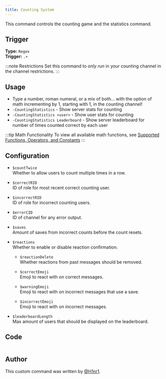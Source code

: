```yaml
---
title: Counting System
---
```


This command controls the counting game and the statistics command.

## Trigger

**Type:** `Regex`<br />
**Trigger:** `.+`

:::note Restrictions
Set this command to _only run_ in your counting channel in the channel restrictions.
:::

## Usage

- Type a number, roman numeral, or a mix of both... with the option of math incrementing by 1, starting with 1, in the counting channel!
- `-CountingStatistics` - Show server stats for counting
- `-CountingStatistics <user>` - Show user stats for counting
- `-CountingStatistics Leaderboard` - Show server leaderboard for number of times counted correct by each user

:::tip Math Functionality
To view all available math functions, see [Supported Functions, Operators, and Constants](https://github.com/ei14/calc#supported-functions-operators-and-constants)
:::

## Configuration

- `$countTwice`<br />
  Whether to allow users to count multiple times in a row.

- `$correctRID`<br />
  ID of role for most recent correct counting user.

- `$incorrectRID`<br />
  ID of role for incorrect counting users.

- `$errorCID`<br />
  ID of channel for any error output.

- `$saves`<br />
  Amount of saves from incorrect counts before the count resets.

- `$reactions`<br />
  Whether to enable or disable reaction confirmation.

  - `$reactionDelete`<br />
    Whether reactions from past messages should be removed.

  - `$correctEmoji`<br />
    Emoji to react with on correct messages.

  - `$warningEmoji`<br />
    Emoji to react with on incorrect messages that use a save.

  - `$incorrectEmoji`<br />
    Emoji to react with on incorrect messages.

- `$leaderboardLength`<br />
  Max amount of users that should be displayed on the leaderboard.

## Code

```gotmpl file=../../../src/fun/counting_v2.go.tmpl

```

## Author

This custom command was written by [@H1nr1](https://github.com/H1nr1).
